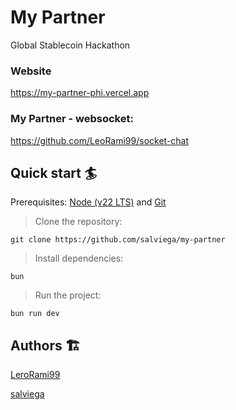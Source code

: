 # My Partner

Global Stablecoin Hackathon

### Website

https://my-partner-phi.vercel.app

### My Partner - websocket:

https://github.com/LeoRami99/socket-chat

## Quick start 🏄

Prerequisites: [Node (v22 LTS)](https://nodejs.org/en/download/) and [Git](https://git-scm.com/downloads)

> Clone the repository:

```
git clone https://github.com/salviega/my-partner
```

> Install dependencies:

```
bun
```

> Run the project:

```
bun run dev
```

## Authors 🏗

[LeroRami99](https://github.com/LeoRami99)

[salviega](https://github.com/salviega)
